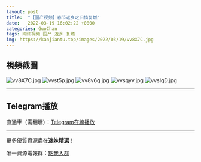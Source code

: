 ```yaml
---
layout: post
title:  "【国产视频】春节返乡之旧情复燃"
date:   2022-03-19 16:02:22 +0800
categories: GuoChan
tags: 网红视频 国产 返乡 复燃
img: https://kanjiantu.top/images/2022/03/19/vv8X7C.jpg
---
```



## 視頻截圖

![vv8X7C.jpg](https://kanjiantu.top/images/2022/03/19/vv8X7C.jpg)
![vvst5p.jpg](https://kanjiantu.top/images/2022/03/19/vvst5p.jpg)
![vv8v6q.jpg](https://kanjiantu.top/images/2022/03/19/vv8v6q.jpg)
![vvsqyv.jpg](https://kanjiantu.top/images/2022/03/19/vvsqyv.jpg)
![vvsIqD.jpg](https://kanjiantu.top/images/2022/03/19/vvsIqD.jpg)

* * *
## Telegram播放

直通車（需翻墻）：[Telegram在線播放](https://t.me/mimeijingxuan/237)

* * *
更多優質資源盡在**迷妹精選**！

唯一資源電報群：[點我入群](https://t.me/mimeijingxuan)


